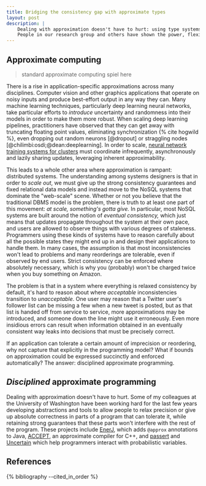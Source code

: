 ```yaml
---
title: Bridging the consistency gap with approximate types
layout: post
description: |
    Dealing with approximation doesn't have to hurt: using type systems 
    People in our research group and others have shown the power, flexibility, and safety of disciplined approximate computing. Using type systems, it is possible to 
---
```


## Approximate computing

> standard approximate computing spiel here

There is a rise in application-specific approximations across many disciplines. Computer vision and other graphics applications that operate on noisy inputs and produce best-effort output in any way they can. Many machine learning techniques, particularly deep learning neural networks, take particular efforts to *introduce* uncertainty and randomness into their models in order to make them more robust. When scaling deep learning pipelines, practitioners have observed that they can get away with truncating floating point values, eliminating synchronization {% cite hogwild %}, even dropping out random neurons [@dropout] or straggling nodes [@chilimbi:osdi;@dean:deeplearning]. In order to scale, [neural network training systems for clusters][dean] must coordinate infrequently, asynchronously and lazily sharing updates, leveraging inherent approximability.

This leads to a whole other area where approximation is rampant: distributed systems. The understanding among systems designers is that in order to *scale out*, we must give up the strong consistency guarantees and fixed relational data models and instead move to the NoSQL systems that dominate the "web-scale" scene. Whether or not you believe that the traditional DBMS model is the problem, there is truth to at least one part of this movement: *at scale, something's gotta give.* In particular, most NoSQL systems are built around the notion of *eventual consistency,* which just means that updates propagate throughout the system at their own pace, and users are allowed to observe things with various degrees of staleness. Programmers using these kinds of systems have to reason carefully about all the possible states they might end up in and design their applications to handle them. In many cases, the assumption is that most inconsistencies won't lead to problems and many reorderings are tolerable, even if observed by end users. Strict consistency can be enforced where absolutely necessary, which is why you (probably) won't be charged twice when you buy something on Amazon.

The problem is that in a system where everything is relaxed consistency by default, it's hard to reason about where *acceptable* inconsistencies transition to *unacceptable*. One user may reason that a Twitter user's follower list can be missing a few when a new tweet is posted, but as that list is handed off from service to service, more approximations may be introduced, and someone down the line might use it erroneously. Even more insidious errors can result when information obtained in an eventually consistent way leaks into decisions that must be precisely correct.

If an application can tolerate a certain amount of imprecision or reordering, why not capture that explicitly in the programming model? What if bounds on approximation could be expressed succinctly and enforced automatically? The answer: disciplined approximate programming.

## *Disciplined* approximate programming

Dealing with approximation doesn't have to hurt. Some of my colleagues at the University of Washington have been working hard for the last few years developing abstractions and tools to allow people to relax precision or give up absolute correctness in parts of a program that can tolerate it, while retaining strong guarantees that these parts won't interfere with the rest of the program. These projects include [EnerJ](http://homes.cs.washington.edu/~asampson/home/blog/enerj.html), which adds `@approx` annotations to Java, [ACCEPT](https://sampa.cs.washington.edu/accept), an approximate compiler for C++, and [passert](http://homes.cs.washington.edu/~asampson/blog/passert.html) and [Uncertain<T>](http://research.microsoft.com/apps/pubs/default.aspx?id=208236) which help programmers interact with probabilistic variables.


[dean]: http://papers.nips.cc/paper/4687-large-scale-distributed-deep-networks.pdf "Jeff Dean, et al., Large Scale Distributed Deep Networks, Advances in Neural Information Processing Systems (2012)."
[hogwild]: http://papers.nips.cc/paper/4390-hogwild-a-lock-free-approach-to-parallelizing-stochastic-gradient-descent.pdf "Hogwild: A Lock-Free Approach to Parallelizing Stochastic Gradient Descent"

## References
{% bibliography --cited_in_order %}
